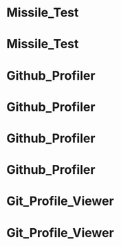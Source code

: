 # Missile_Test
# Missile_Test
# Github_Profiler 
# Github_Profiler
# Github_Profiler
# Github_Profiler
# Git_Profile_Viewer
# Git_Profile_Viewer
